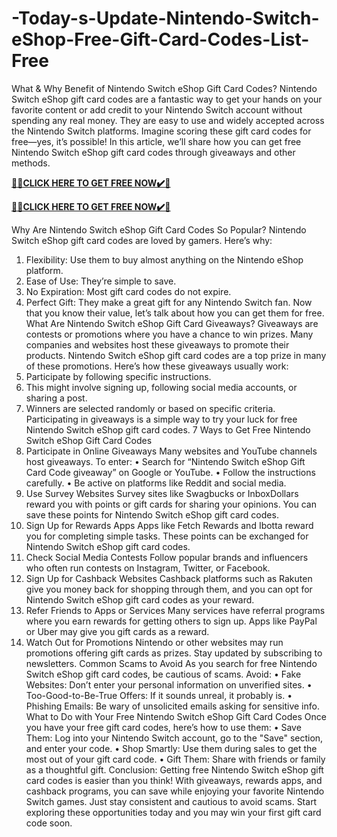 # -Today-s-Update-Nintendo-Switch-eShop-Free-Gift-Card-Codes-List-Free

What & Why Benefit of Nintendo Switch eShop Gift Card Codes?
Nintendo Switch eShop gift card codes are a fantastic way to get your hands on your favorite content or add credit to your Nintendo Switch account without spending any real money. They are easy to use and widely accepted across the Nintendo Switch platforms. Imagine scoring these gift card codes for free—yes, it’s possible! In this article, we’ll share how you can get free Nintendo Switch eShop gift card codes through giveaways and other methods.

**[🎁🎁CLICK HERE TO GET FREE NOW✔️🎁](https://rewardscraft.com/nintendo-switch-free-gift-card-codes)**

**[🎁🎁CLICK HERE TO GET FREE NOW✔️🎁](https://rewardscraft.com/nintendo-switch-free-gift-card-codes)**

Why Are Nintendo Switch eShop Gift Card Codes So Popular?
Nintendo Switch eShop gift card codes are loved by gamers. Here’s why:
1.	Flexibility: Use them to buy almost anything on the Nintendo eShop platform.
2.	Ease of Use: They’re simple to save.
3.	No Expiration: Most gift card codes do not expire.
4.	Perfect Gift: They make a great gift for any Nintendo Switch fan.
Now that you know their value, let’s talk about how you can get them for free.
What Are Nintendo Switch eShop Gift Card Giveaways?
Giveaways are contests or promotions where you have a chance to win prizes. Many companies and websites host these giveaways to promote their products. Nintendo Switch eShop gift card codes are a top prize in many of these promotions.
Here’s how these giveaways usually work:
1.	Participate by following specific instructions.
2.	This might involve signing up, following social media accounts, or sharing a post.
3.	Winners are selected randomly or based on specific criteria.
Participating in giveaways is a simple way to try your luck for free Nintendo Switch eShop gift card codes.
7 Ways to Get Free Nintendo Switch eShop Gift Card Codes
1.	Participate in Online Giveaways
Many websites and YouTube channels host giveaways. To enter:
• Search for “Nintendo Switch eShop Gift Card Code giveaway” on Google or YouTube.
• Follow the instructions carefully.
• Be active on platforms like Reddit and social media.
2.	Use Survey Websites
Survey sites like Swagbucks or InboxDollars reward you with points or gift cards for sharing your opinions. You can save these points for Nintendo Switch eShop gift card codes.
3.	Sign Up for Rewards Apps
Apps like Fetch Rewards and Ibotta reward you for completing simple tasks. These points can be exchanged for Nintendo Switch eShop gift card codes.
4.	Check Social Media Contests
Follow popular brands and influencers who often run contests on Instagram, Twitter, or Facebook.
5.	Sign Up for Cashback Websites
Cashback platforms such as Rakuten give you money back for shopping through them, and you can opt for Nintendo Switch eShop gift card codes as your reward.
6.	Refer Friends to Apps or Services
Many services have referral programs where you earn rewards for getting others to sign up. Apps like PayPal or Uber may give you gift cards as a reward.
7.	Watch Out for Promotions
Nintendo or other websites may run promotions offering gift cards as prizes. Stay updated by subscribing to newsletters.
Common Scams to Avoid
As you search for free Nintendo Switch eShop gift card codes, be cautious of scams. Avoid:
• Fake Websites: Don’t enter your personal information on unverified sites.
• Too-Good-to-Be-True Offers: If it sounds unreal, it probably is.
• Phishing Emails: Be wary of unsolicited emails asking for sensitive info.
What to Do with Your Free Nintendo Switch eShop Gift Card Codes
Once you have your free gift card codes, here’s how to use them:
• Save Them: Log into your Nintendo Switch account, go to the "Save" section, and enter your code.
• Shop Smartly: Use them during sales to get the most out of your gift card code.
• Gift Them: Share with friends or family as a thoughtful gift.
Conclusion:
Getting free Nintendo Switch eShop gift card codes is easier than you think! With giveaways, rewards apps, and cashback programs, you can save while enjoying your favorite Nintendo Switch games. Just stay consistent and cautious to avoid scams. Start exploring these opportunities today and you may win your first gift card code soon.
